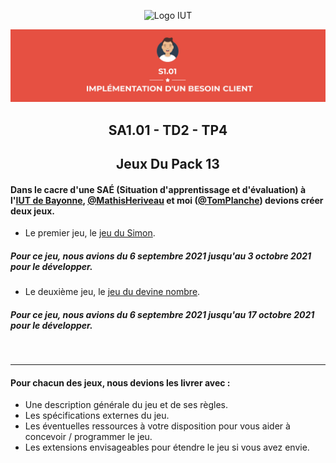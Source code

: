 
<p align="center">
    <img width="200" src="https://www.iutbayonne.univ-pau.fr/sites/all/themes/iutbay/logo-black.png" alt="Logo IUT" link="https://www.iutbayonne.univ-pau.fr">
</p>
<p align="center">
    <img width = 900px src="https://github.com/TomPlanche/S1.01/blob/main/vignette.jpeg" alt= "Logo SAE" link="https://www.iutbayonne.univ-pau.fr">
</p>


<h2 align="center">SA1.01 - TD2 - TP4</h2>
<h2 align="center">Jeux Du Pack 13</h2>

#### Dans le cacre d'une SAÉ (Situation d'apprentissage et d'évaluation) à l'[IUT de Bayonne](https://www.iutbayonne.univ-pau.fr), [@MathisHeriveau](https://github.com/Relaxboum) et moi ([@TomPlanche](https://github.com/TomPlanche)) devions créer deux jeux.

- Le premier jeu, le [jeu du Simon](https://github.com/TomPlanche/S1.01/tree/main/jeu%20du%20simon).<br>
##### Pour ce jeu, nous avions du 6 septembre 2021 jusqu'au 3 octobre 2021 pour le développer.
- Le deuxième jeu, le [jeu du devine nombre](https://github.com/TomPlanche/S1.01/tree/main/devine%20nombre).
##### Pour ce jeu, nous avions du 6 septembre 2021 jusqu'au 17 octobre 2021 pour le développer.
<br>

<hr>

#### Pour chacun des jeux, nous devions les livrer avec :
- Une description générale du jeu et de ses règles.
- Les spécifications externes du jeu.
- Les éventuelles ressources à votre disposition pour vous aider à concevoir / programmer le jeu.
- Les extensions envisageables pour étendre le jeu si vous avez envie.